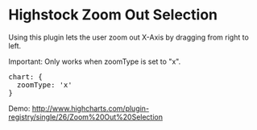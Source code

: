 Highstock Zoom Out Selection
============================

Using this plugin lets the user zoom out X-Axis by dragging from right to left.

Important: Only works when zoomType is set to "x".

<pre>
chart: {
  zoomType: 'x'
}
</pre>

Demo: http://www.highcharts.com/plugin-registry/single/26/Zoom%20Out%20Selection
